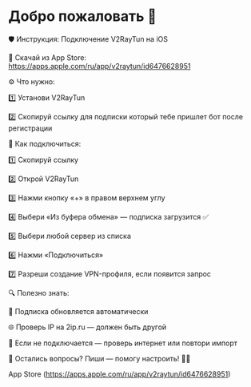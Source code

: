 # Добро пожаловать 👋
🛡 Инструкция: Подключение V2RayTun на iOS

🔗 Скачай из App Store:
https://apps.apple.com/ru/app/v2raytun/id6476628951

⚙️ Что нужно:

1️⃣ Установи V2RayTun

2️⃣ Скопируй ссылку для подписки который тебе пришлет бот после регистрации

🚀 Как подключиться:

1️⃣ Скопируй ссылку

2️⃣ Открой V2RayTun

3️⃣ Нажми кнопку «+» в правом верхнем углу

4️⃣ Выбери «Из буфера обмена» — подписка загрузится ✅

5️⃣ Выбери любой сервер из списка

6️⃣ Нажми «Подключиться»

7️⃣ Разреши создание VPN-профиля, если появится запрос


🔍 Полезно знать:

🔄 Подписка обновляется автоматически 

🌐 Проверь IP на 2ip.ru — должен быть другой

📵 Если не подключается — проверь интернет или повтори импорт

💬 Остались вопросы? Пиши — помогу настроить! 👨‍💻

App Store (https://apps.apple.com/ru/app/v2raytun/id6476628951)
